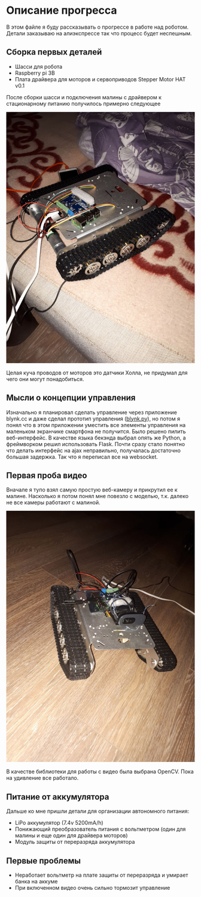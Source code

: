 # Описание прогресса
В этом файле я буду рассказывать о прогрессе в работе над роботом. Детали заказываю на алиэкспрессе так что процесс будет неспешным.

## Сборка первых деталей
- Шасси для робота
- Raspberry pi 3B
- Плата драйвера для моторов и сервоприводов Stepper Motor HAT v0.1

После сборки шасси и подключения малины с драйвером к стационарному питанию получилось примерно следующее

![Танк версия 0.1](./docs/images/20180501_214324_.jpg)

Целая куча проводов от моторов это датчики Холла, не придумал для чего они могут понадобиться.

## Мысли о концепции управления
Изначально я планировал сделать управление через приложение blynk.cc и даже сделал прототип управления ([blynk.py](/blynk.py)), но потом я понял что в этом приложении уместить все элементы управления на маленьком экранчике смартфона не получится. Было решено пилить веб-интерфейс. В качестве языка бекэнда выбрал опять же Python, а фреймворком решил использовать Flask. Почти сразу стало понятно что делать интерфейс на ajax неправильно, получалась достаточно большая задержка. Так что я переписал все на websocket.

## Первая проба видео
Вначале я тупо взял самую простую веб-камеру и прикрутил ее к малине. Насколько я потом понял мне повезло с моделью, т.к. далеко не все камеры работают с малиной.

![Первая проба с видео камерой](./docs/images/20180508_204327_.jpg)

В качестве библиотеки для работы с видео была выбрана OpenCV. Пока на удивление все работало.

## Питание от аккумулятора
Дальше ко мне пришли детали для организации автономного питания:
 - LiPo аккумулятор (7.4v 5200mA/h)
 - Понижающий преобразователь питания с вольтметром (один для малины и еще один для драйвера моторов)
 - Модуль защиты от переразряда аккумулятора

 ## Первые проблемы
 - Неработает вольтметр на плате защиты от переразряда и умирает банка на аккуме
 - При включенном видео очень сильно тормозит управление